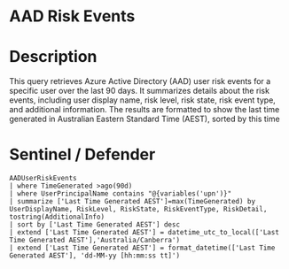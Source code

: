 # AAD Risk Events

# Description
This query retrieves Azure Active Directory (AAD) user risk events for a specific user over the last 90 days. It summarizes details about the risk events, including user display name, risk level, risk state, risk event type, and additional information. The results are formatted to show the last time generated in Australian Eastern Standard Time (AEST), sorted by this time

# Sentinel / Defender
```kql
AADUserRiskEvents
| where TimeGenerated >ago(90d)
| where UserPrincipalName contains "@{variables('upn')}"
| summarize ['Last Time Generated AEST']=max(TimeGenerated) by UserDisplayName, RiskLevel, RiskState, RiskEventType, RiskDetail, tostring(AdditionalInfo)
| sort by ['Last Time Generated AEST'] desc
| extend ['Last Time Generated AEST'] = datetime_utc_to_local(['Last Time Generated AEST'],'Australia/Canberra')
| extend ['Last Time Generated AEST'] = format_datetime(['Last Time Generated AEST'], 'dd-MM-yy [hh:mm:ss tt]')
```

